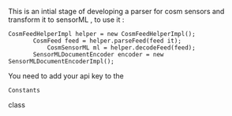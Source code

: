This is an intial stage of developing a parser for cosm sensors and transform it to sensorML , to use it :

<pre><code>CosmFeedHelperImpl helper = new CosmFeedHelperImpl();
	   CosmFeed feed = helper.parseFeed(feed it);
           CosmSensorML ml = helper.decodeFeed(feed);
	   SensorMLDocumentEncoder encoder = new SensorMLDocumentEncoderImpl();</code></pre>

<p>You need to add your api key to the <pre><code>Constants</code></pre> class
